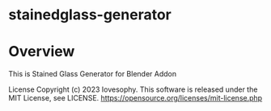 # stainedglass-generator

# Overview

This is Stained Glass Generator for Blender Addon

License Copyright (c) 2023 Iovesophy. This software is released under the MIT License, see LICENSE. https://opensource.org/licenses/mit-license.php
